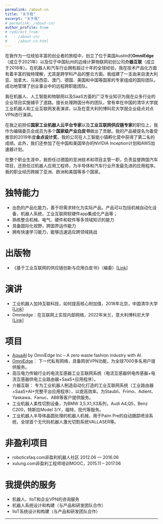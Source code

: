 ```yaml
---
permalink: /about-cn
title: "关于我"
excerpt: "关于我"
# permalink: /about-cn/
author_profile: true
# redirect_from: 
#   - /about-cn/
#   - /about-cn.html
---
```


在我作为一位经验丰富的创业者的旅程中，创立了位于美国Austin的**OmniEdge**（成立于2021年）以及位于中国杭州的边缘计算物联网初创公司**介器互联**（成立于2018年）。在机器人和汽车行业拥有超过十年的全球经验，我在技术产品化方面有着丰富的独特理解，尤其是跨学科产品的整合方面。我组建了一支由来自澳大利亚、加拿大、马来西亚、澳门、德国、美国和中国等国家的专家组成的国际团队，成功地管理了创业事业中的远程跨职能团队。

我在机器人、人工智能和物联网以及SaaS方面的广泛专业知识为我在众多行业的企业项目实施铺平了道路。擅长处理跨国分布的团队，曾有幸在中国的清华大学就工业机器人和工业互联网发表演讲，以及在意大利的博科尼大学就企业级点对点VPN进行演讲。

在我之前担任**国家工业机器人云平台专家**以及**工业互联网供应链专家**的职位上，我作为编辑委员会成员为多个**国家级产业白皮书**做出了贡献。我的产品被提名为备受推崇的2019年度**金点设计奖**，我的公司在人工智能小镇孵化营中获得了第二名的成绩。此外，我们还参加了在中国和美国举办的NVIDIA Inception计划和AWS加速器计划。

在整个职业生涯中，我担任过德国的亚洲技术和项目主管一职，负责监督跨国汽车项目，还担任过机器人应用工程师，为半导体和汽车行业开发最先进的应用程序。我的职业经历跨越了亚洲、欧洲和美国等多个国家。

独特能力
======

* 出色的产品化能力，善于将需求转化为实际产品，产品可以包括机械自动化设备，机器人系统，工业互联网软硬件app集成化产品等；
* 熟练整合机械、电气、硬件和软件等多领域知识的能力
* 具备国际化视野，跨国界运作能力
* 拥有快速学习能力，能够迅速适应跨领域挑战

出版物
======

* 《基于工业互联网的供应链创新与应用白皮书》（编委）[[Link](http://www.aii-alliance.org/index/c145/n2702.html)]

演讲
====

* 工业机器人加持互联科技，如何提高核心附加值，2018年北京，中国清华大学 [[Link](https://mp.weixin.qq.com/s/2VkoWdY9KRkDBAjkCC4imw)]
* Omniedge：在互联网上实现内部网络，2022年米兰，意大利博科尼大学 [[Link](https://www.ntop.org/ntopconf2022/?lang=en)]


项目
====

* [AquaAI](https://aquaai.net) by OmniEdge Inc – A zero waste fashion industry with AI.
* [OmniEdge](https://github.com/omniedgeio)： 下一代私有网络，具备网状VPN功能，为全球7000多名用户提供服务。
* 高压电力传输行业的电流互感器工业互联网系统（电流互感器供电传感器+电流互感器供电工业路由器+SaaS+应用程序）。
* 介器互联： 专为工业机器人制造自动化打造的工业互联网系统（工业路由器+SaaS+AI+完整平台应用程序），以提高效率。为Staubli、Frimo、Adient、Yaskawa、Fanuc、ABB等客户提供服务。
* 工业机器人柔性切割设备，为BMW 3,5,X1,X3系列，Audi A4,Q5，Benz C200，特斯拉Model 3/Y，福特，现代等服务。
* 工业机器人半导体晶圆处理的机器人机械，用于Palm Pre的自动跟踪喷涂系统，全球首个无代码机器人激光切割系统VALLASER等。

非盈利项目
===
* roboticsfaq.com非盈利机器人社区 2012.06 — 2016.06
* xulung.com非盈利工程师培训MOOC，2015.11 – 2017.06

我提供的服务
====

* 机器人、IIoT和企业VPN的咨询服务
* 机器人系统设计和构建（与产品和研发团队合作）
* IIoT系统设计和构建（与产品和研发团队合作）

----
